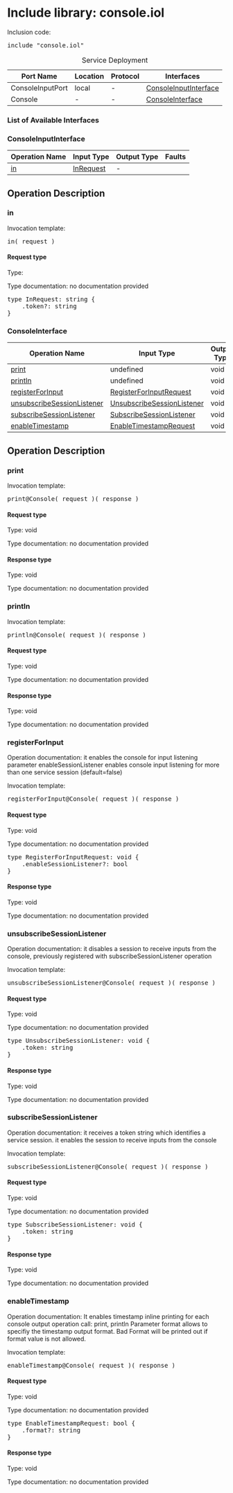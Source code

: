 # Include library: console.iol

Inclusion code: <pre>include "console.iol"</pre>

<table>
  <caption>Service Deployment</caption>
  <thead>
    <tr>
      <th>Port Name</th>
      <th>Location</th>
      <th>Protocol</th>
      <th>Interfaces</th>
    </tr>
  </thead>
  <tbody>
    <tr>
      <td>ConsoleInputPort</td>
      <td>local</td>
      <td>-</td>
      <td><a href="#ConsoleInputInterface">ConsoleInputInterface</a></td>
    </tr>
    <tr>
      <td>Console</td>
      <td>-</td>
      <td>-</td>
      <td><a href="#ConsoleInterface">ConsoleInterface</a></td>
    </tr>
  </tbody>
</table>

<h3>List of Available Interfaces</h3>

<h3 id="ConsoleInputInterface">ConsoleInputInterface</h3>

<table>
  <thead>
    <tr>
      <th>Operation Name</th>
      <th>Input Type</th>
      <th>Output Type</th>
      <th>Faults</th>
    </tr>
  </thead>
  <tbody>
    <tr>
      <td><a href="#in">in</a></td>
      <td><a href="#InRequest">InRequest</a></td>
      <td> - </td>
      <td>
      </td>
    </tr>
  </tbody>
</table>

<h2>Operation Description</h2>



<h3 id="in">in</h3>


Invocation template: 
<pre>in( request )</pre>

<h4 id="InRequest">Request type</h4>

Type: 

Type documentation: no documentation provided 
<pre>type InRequest: string {
	.token?: string
}</pre>










<h3 id="ConsoleInterface">ConsoleInterface</h3>

<table>
  <thead>
    <tr>
      <th>Operation Name</th>
      <th>Input Type</th>
      <th>Output Type</th>
      <th>Faults</th>
    </tr>
  </thead>
  <tbody>
    <tr>
      <td><a href="#print">print</a></td>
      <td>undefined</a></td>
      <td>void</td>
      <td>
      </td>
    </tr>
    <tr>
      <td><a href="#println">println</a></td>
      <td>undefined</a></td>
      <td>void</td>
      <td>
      </td>
    </tr>
    <tr>
      <td><a href="#registerForInput">registerForInput</a></td>
      <td><a href="#RegisterForInputRequest">RegisterForInputRequest</a></td>
      <td>void</td>
      <td>
      </td>
    </tr>
    <tr>
      <td><a href="#unsubscribeSessionListener">unsubscribeSessionListener</a></td>
      <td><a href="#UnsubscribeSessionListener">UnsubscribeSessionListener</a></td>
      <td>void</td>
      <td>
      </td>
    </tr>
    <tr>
      <td><a href="#subscribeSessionListener">subscribeSessionListener</a></td>
      <td><a href="#SubscribeSessionListener">SubscribeSessionListener</a></td>
      <td>void</td>
      <td>
      </td>
    </tr>
    <tr>
      <td><a href="#enableTimestamp">enableTimestamp</a></td>
      <td><a href="#EnableTimestampRequest">EnableTimestampRequest</a></td>
      <td>void</td>
      <td>
      </td>
    </tr>
  </tbody>
</table>

<h2>Operation Description</h2>



<h3 id="print">print</h3>


Invocation template: 
<pre>print@Console( request )( response )</pre>

<h4>Request type</h4>

Type: void

Type documentation: no documentation provided 



<h4>Response type</h4>

Type: void

Type documentation: no documentation provided 








<h3 id="println">println</h3>


Invocation template: 
<pre>println@Console( request )( response )</pre>

<h4>Request type</h4>

Type: void

Type documentation: no documentation provided 



<h4>Response type</h4>

Type: void

Type documentation: no documentation provided 








<h3 id="registerForInput">registerForInput</h3>

Operation documentation: 
	  it enables the console for input listening
	  parameter enableSessionListener enables console input listening for more than one service session (default=false)
	


Invocation template: 
<pre>registerForInput@Console( request )( response )</pre>

<h4 id="RegisterForInputRequest">Request type</h4>

Type: void

Type documentation: no documentation provided 
<pre>type RegisterForInputRequest: void {
	.enableSessionListener?: bool
}</pre>


<h4>Response type</h4>

Type: void

Type documentation: no documentation provided 








<h3 id="unsubscribeSessionListener">unsubscribeSessionListener</h3>

Operation documentation: 
	 it disables a session to receive inputs from the console, previously registered with subscribeSessionListener operation
	


Invocation template: 
<pre>unsubscribeSessionListener@Console( request )( response )</pre>

<h4 id="UnsubscribeSessionListener">Request type</h4>

Type: void

Type documentation: no documentation provided 
<pre>type UnsubscribeSessionListener: void {
	.token: string
}</pre>


<h4>Response type</h4>

Type: void

Type documentation: no documentation provided 








<h3 id="subscribeSessionListener">subscribeSessionListener</h3>

Operation documentation: 
	 it receives a token string which identifies a service session.
	 it enables the session to receive inputs from the console
	


Invocation template: 
<pre>subscribeSessionListener@Console( request )( response )</pre>

<h4 id="SubscribeSessionListener">Request type</h4>

Type: void

Type documentation: no documentation provided 
<pre>type SubscribeSessionListener: void {
	.token: string
}</pre>


<h4>Response type</h4>

Type: void

Type documentation: no documentation provided 








<h3 id="enableTimestamp">enableTimestamp</h3>

Operation documentation: 
		It enables timestamp inline printing for each console output operation call: print, println
		Parameter format allows to specifiy the timestamp output format. Bad Format will be printed out if format value is not allowed.
	


Invocation template: 
<pre>enableTimestamp@Console( request )( response )</pre>

<h4 id="EnableTimestampRequest">Request type</h4>

Type: void

Type documentation: no documentation provided 
<pre>type EnableTimestampRequest: bool {
	.format?: string
}</pre>


<h4>Response type</h4>

Type: void

Type documentation: no documentation provided 










